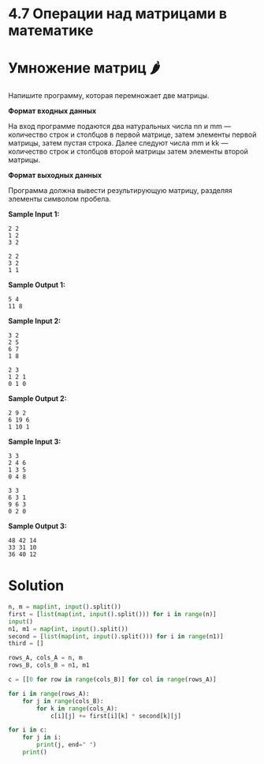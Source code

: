 # 4.7 Операции над матрицами в математике

# Умножение матриц 🌶️

Напишите программу, которая перемножает две матрицы.

**Формат входных данных**

На вход программе подаются два натуральных числа nn и mm — количество строк и столбцов в первой матрице, затем элементы
первой матрицы, затем пустая строка. Далее следуют числа mm и kk — количество строк и столбцов второй матрицы затем
элементы второй матрицы.

**Формат выходных данных**

Программа должна вывести результирующую матрицу, разделяя элементы символом пробела.

**Sample Input 1:**

```
2 2
1 2
3 2

2 2
3 2
1 1
```

**Sample Output 1:**

```
5 4
11 8
```

**Sample Input 2:**

```
3 2
2 5
6 7
1 8

2 3
1 2 1
0 1 0
```

**Sample Output 2:**

```
2 9 2
6 19 6
1 10 1
```

**Sample Input 3:**

```
3 3
2 4 6
1 3 5
0 4 8

3 3
6 3 1
9 6 3
0 2 0
```

**Sample Output 3:**

```
48 42 14
33 31 10
36 40 12
```

# Solution

```python
n, m = map(int, input().split())
first = [list(map(int, input().split())) for i in range(n)]
input()
n1, m1 = map(int, input().split())
second = [list(map(int, input().split())) for i in range(n1)]
third = []

rows_A, cols_A = n, m
rows_B, cols_B = n1, m1

c = [[0 for row in range(cols_B)] for col in range(rows_A)]

for i in range(rows_A):
    for j in range(cols_B):
        for k in range(cols_A):
            c[i][j] += first[i][k] * second[k][j]

for i in c:
    for j in i:
        print(j, end=" ")
    print()

```